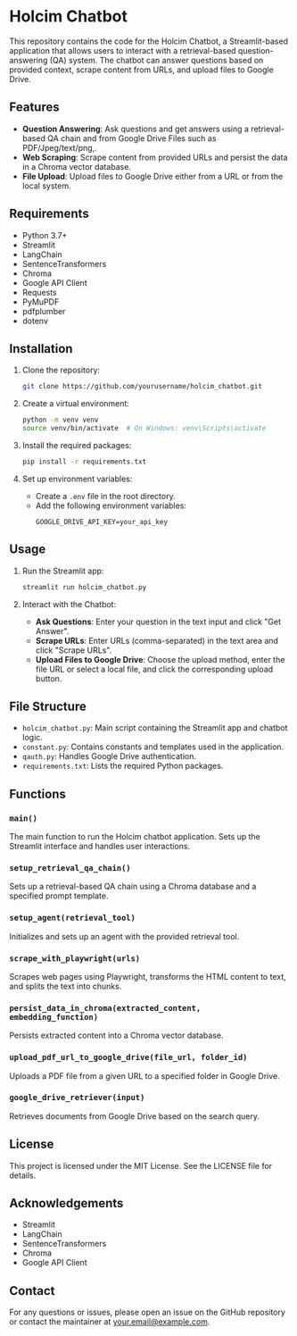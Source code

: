 # Holcim Chatbot

This repository contains the code for the Holcim Chatbot, a Streamlit-based application that allows users to interact with a retrieval-based question-answering (QA) system. The chatbot can answer questions based on provided context, scrape content from URLs, and upload files to Google Drive.

## Features

- **Question Answering**: Ask questions and get answers using a retrieval-based QA chain and from Google Drive Files such as PDF/Jpeg/text/png,.
- **Web Scraping**: Scrape content from provided URLs and persist the data in a Chroma vector database.
- **File Upload**: Upload files to Google Drive either from a URL or from the local system.

## Requirements

- Python 3.7+
- Streamlit
- LangChain
- SentenceTransformers
- Chroma
- Google API Client
- Requests
- PyMuPDF
- pdfplumber
- dotenv

## Installation

1. Clone the repository:
    ```bash
    git clone https://github.com/yourusername/holcim_chatbot.git
    ```

2. Create a virtual environment:
    ```bash
    python -m venv venv
    source venv/bin/activate  # On Windows: venv\Scripts\activate
    ```

3. Install the required packages:
    ```bash
    pip install -r requirements.txt
    ```

4. Set up environment variables:
    - Create a `.env` file in the root directory.
    - Add the following environment variables:
      ```
      GOOGLE_DRIVE_API_KEY=your_api_key
      ```

## Usage

1. Run the Streamlit app:
    ```bash
    streamlit run holcim_chatbot.py
    ```

2. Interact with the Chatbot:
   - **Ask Questions**: Enter your question in the text input and click "Get Answer".
   - **Scrape URLs**: Enter URLs (comma-separated) in the text area and click "Scrape URLs".
   - **Upload Files to Google Drive**: Choose the upload method, enter the file URL or select a local file, and click the corresponding upload button.

## File Structure

- `holcim_chatbot.py`: Main script containing the Streamlit app and chatbot logic.
- `constant.py`: Contains constants and templates used in the application.
- `qauth.py`: Handles Google Drive authentication.
- `requirements.txt`: Lists the required Python packages.

## Functions

### `main()`
The main function to run the Holcim chatbot application. Sets up the Streamlit interface and handles user interactions.

### `setup_retrieval_qa_chain()`
Sets up a retrieval-based QA chain using a Chroma database and a specified prompt template.

### `setup_agent(retrieval_tool)`
Initializes and sets up an agent with the provided retrieval tool.

### `scrape_with_playwright(urls)`
Scrapes web pages using Playwright, transforms the HTML content to text, and splits the text into chunks.

### `persist_data_in_chroma(extracted_content, embedding_function)`
Persists extracted content into a Chroma vector database.

### `upload_pdf_url_to_google_drive(file_url, folder_id)`
Uploads a PDF file from a given URL to a specified folder in Google Drive.

### `google_drive_retriever(input)`
Retrieves documents from Google Drive based on the search query.

## License

This project is licensed under the MIT License. See the LICENSE file for details.

## Acknowledgements

- Streamlit
- LangChain
- SentenceTransformers
- Chroma
- Google API Client

## Contact

For any questions or issues, please open an issue on the GitHub repository or contact the maintainer at your.email@example.com.
